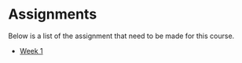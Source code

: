 # Assignments

Below is a list of the assignment that need to be made for this course.

* [Week 1](../assignments/week_1/readme.md)
